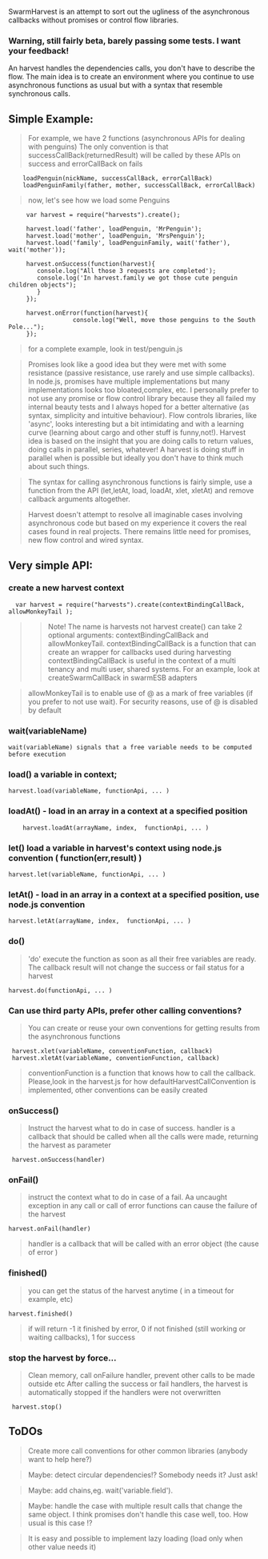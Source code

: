 SwarmHarvest is an attempt to sort out the ugliness of the asynchronous callbacks without promises or control flow libraries.

### Warning, still fairly beta, barely passing some tests. I want your feedback!

An harvest handles the dependencies calls, you don't have to describe the flow. The main idea is to create an environment where you continue to use asynchronous functions as usual but with a syntax that resemble synchronous calls.

## Simple Example:

> For example, we have 2 functions (asynchronous APIs for dealing with penguins)
> The only convention is that successCallBack(returnedResult) will be called by these APIs on success and errorCallBack on fails

        loadPenguin(nickName, successCallBack, errorCallBack)
        loadPenguinFamily(father, mother, successCallBack, errorCallBack)

> now, let's see how we load some Penguins

         var harvest = require("harvests").create();

         harvest.load('father', loadPenguin, 'MrPenguin');
         harvest.load('mother', loadPenguin, 'MrsPenguin');
         harvest.load('family', loadPenguinFamily, wait('father'), wait('mother'));

         harvest.onSuccess(function(harvest){
            console.log("All those 3 requests are completed');
            console.log('In harvest.family we got those cute penguin children objects");
            }
         });

         harvest.onError(function(harvest){
                      console.log("Well, move those penguins to the South Pole...");
         });

> for a complete example, look in test/penguin.js

>Promises look like a good idea but they were met with some resistance (passive resistance, use rarely and use simple callbacks). In node.js, promises have multiple implementations but many implementations looks too bloated,complex, etc.
>I personally prefer to not use any promise or flow control library because they all failed my internal beauty tests and I always hoped for a better alternative (as syntax, simplicity and intuitive behaviour).
> Flow controls libraries, like 'async', looks interesting but a bit intimidating and with a learning curve (learning about cargo and other stuff is funny,not!).
> Harvest idea is based on the insight that you are doing calls to return values, doing calls in parallel, series, whatever!  A harvest is doing stuff in parallel when is possible but ideally you don't have to think much about such things.

>The syntax for calling asynchronous functions is fairly simple, use a function from the API (let,letAt, load, loadAt, xlet, xletAt) and remove callback arguments altogether.

>Harvest doesn't attempt to resolve all imaginable cases involving asynchronous code but based on my experience it covers the real cases found in real projects. There remains little need for promises, new flow control and wired syntax.


##    Very simple API:

### create a new harvest context

      var harvest = require("harvests").create(contextBindingCallBack, allowMonkeyTail );

>>Note! The name is harvests not harvest
>create() can take 2 optional arguments: contextBindingCallBack and allowMonkeyTail.    contextBindingCallBack is a function that can create an wrapper for callbacks used during harvesting
> contextBindingCallBack  is useful in the context of a multi tenancy and multi user, shared systems. For an example, look at createSwarmCallBack in swarmESB adapters

> allowMonkeyTail is to enable use of @ as a mark of free variables (if you prefer to not use wait). For security reasons, use of @ is disabled by default


### wait(variableName)

    wait(variableName) signals that a free variable needs to be computed before execution


### load() a variable in context;

    harvest.load(variableName, functionApi, ... )

### loadAt() - load in an array in a context at a specified position

        harvest.loadAt(arrayName, index,  functionApi, ... )

### let() load a variable in harvest's context using node.js convention ( function(err,result) )

    harvest.let(variableName, functionApi, ... )

### letAt() - load in an array in a context at a specified position, use node.js convention

    harvest.letAt(arrayName, index,  functionApi, ... )


### do()

> 'do' execute the function as soon as all their free variables are ready. The callback result will not change the success or fail status for a harvest

    harvest.do(functionApi, ... )

### Can use third party APIs, prefer other calling conventions?

>You can create or reuse your own conventions for getting results from the asynchronous functions

     harvest.xlet(variableName, conventionFunction, callback)
     harvest.xletAt(variableName, conventionFunction, callback)

> conventionFunction is a function that knows how to call the callback. Please,look in the harvest.js for how defaultHarvestCallConvention is implemented, other conventions can be easily created

### onSuccess()

> Instruct the harvest what to do in case of success.   handler is a callback that should be called when all the calls were made, returning the harvest as parameter

     harvest.onSuccess(handler)

### onFail()

>instruct the context what to do in case of a fail. Aa uncaught exception in any call or call of error functions can cause the failure of the harvest

    harvest.onFail(handler)

>handler is a callback that will be called with an error object (the cause of error )


### finished() 

>you can get the status of the harvest anytime ( in a timeout for example, etc)

    harvest.finished()

>if will return -1 it finished by error, 0 if not finished (still working or waiting callbacks), 1 for success

### stop the harvest by force...

>Clean memory, call onFailure handler, prevent other calls to be made outside etc
>After calling the success or fail handlers, the harvest is automatically stopped if the handlers were not overwritten

     harvest.stop()


## ToDOs

> Create more call conventions for other common libraries (anybody want to help here?)

> Maybe: detect circular dependencies!?  Somebody needs it? Just ask!

> Maybe: add chains,eg.  wait('variable.field').

> Maybe: handle the case with multiple result calls that change the same object. I think promises don't handle this case well, too. How usual is this case !?

> It is easy and possible to implement lazy loading (load only when other value needs it)


